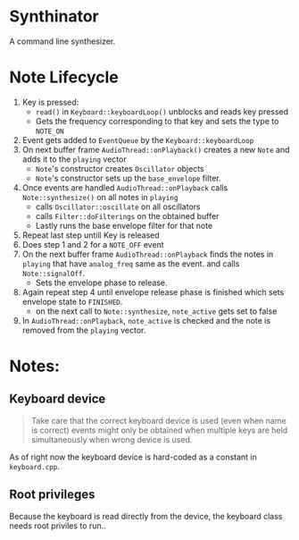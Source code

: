 # Synthinator

A command line synthesizer.

# Note Lifecycle

1. Key is pressed:
    * `read()` in `Keyboard::keyboardLoop()` unblocks and reads key pressed
    * Gets the frequency corresponding to that key and sets the type to `NOTE_ON`
2. Event gets added to `EventQueue` by the `Keyboard::keyboardLoop`
3. On next buffer frame `AudioThread::onPlayback()` creates a new `Note` and adds it to the `playing` vector
    * `Note`'s constructor creates `Oscillator` objects
    * `Note`'s constructor sets up the `base_envelope` filter.
4. Once events are handled `AudioThread::onPlayback` calls `Note::synthesize()` on all notes in `playing`
    * calls `Oscillator::oscillate` on all oscillators
    * calls `Filter::doFilterings` on the obtained buffer
    * Lastly runs the base envelope filter for that note
5. Repeat last step untill Key is released
6. Does step 1 and 2 for a `NOTE_OFF` event
7. On the next buffer frame `AudioThread::onPlayback` finds the notes in `playing` that have `analog_freq` same as the event. and calls `Note::signalOff`.
    * Sets the envelope phase to release.
8. Again repeat step 4 until envelope release phase is finished which sets envelope state to `FINISHED`.
    * on the next call to `Note::synthesize`, `note_active` gets set to false
9. In `AudioThread::onPlayback`, `note_active` is checked and the note is removed from the `playing` vector.


# Notes:

## Keyboard device
> Take care that the correct keyboard device is used (even when name is correct) events might only be obtained when multiple keys are held simultaneously when wrong device is used.

As of right now the keyboard device is hard-coded as a constant in `keyboard.cpp`.

## Root privileges

Because the keyboard is read directly from the device, the keyboard class needs root priviles to run..
